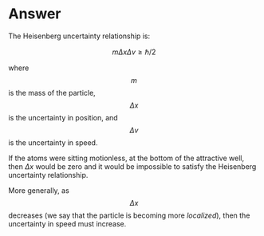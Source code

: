 # Answer

The Heisenberg uncertainty relationship is:

$$m \Delta x \Delta v \ge \hbar / 2 $$

where $$m$$ is the mass of the particle, $$\Delta x $$ is the uncertainty in position, and $$\Delta v$$ is the uncertainty in speed.

If the atoms were sitting motionless, at the bottom of the attractive well, then $\Delta x$ would be zero and it would be impossible to satisfy the Heisenberg uncertainty relationship.

More generally, as $$\Delta x$$ decreases (we say that the particle is becoming more *localized*), then the uncertainty in speed must increase.
